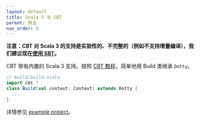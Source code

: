 ```yaml
---
layout: default
title: Scala 3 与 CBT
parent: 用法
nav_order: 5
---
```


**注意：CBT 对 Scala 3 的支持是实验性的、不完整的（例如不支持增量编译），我们建议现在[使用 SBT](sbt-projects.md)。**

CBT 带有内置的 Scala 3 支持。按照 [CBT 教程](https://github.com/cvogt/cbt/)，简单地用 Build 类继承 `Dotty`。

```scala
// build/build.scala
import cbt.*
class Build(val context: Context) extends Dotty {
  ...
}
```

详情参见 [example project](https://github.com/cvogt/cbt/tree/master/examples/dotty-example)。
